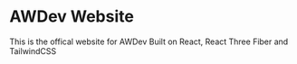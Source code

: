 # AWDev Website

This is the offical website for AWDev
Built on React, React Three Fiber and TailwindCSS

##
